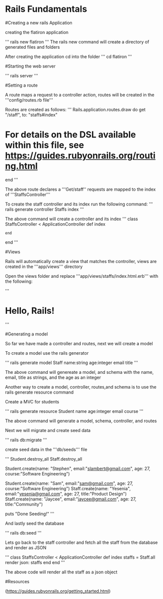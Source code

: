 # Rails Fundamentals

#Creating a new rails Application

creating the flatiron application

'''
rails new flatiron
'''
The rails new command will create a directory of generated files and folders

After creating the application cd into the folder 
'''
cd flatiron
'''

#Starting the web server

'''
rails server
'''

#Setting a route

A route maps a request to a controller action, routes will be created in the  '''config/routes.rb file'''

Routes are created as follows:
'''
Rails.application.routes.draw do
    get "/staff", to: "staffs#index"
  # For details on the DSL available within this file, see https://guides.rubyonrails.org/routing.html
end
'''

The above route declares a '''Get/staff'' requests are mapped to the index of '''StaffsController'''

To create the staff controller and its index run the following command:
'''
rails generate controller Staffs index 
'''

The above command will create a controller and its index 
'''
class StaffsController < ApplicationController
    def index

    end
end
'''

#Views

Rails will automatically create a view that matches the controller, views are created in the '''app/views''' directory

Open the views folder and replace '''app/views/staffs/index.html.erb''' with the following:

'''
<h1>Hello, Rails!</h1>
'''

#Generating a model 

So far we have made a controller and routes, next we will create a model

To create a model use the rails generator 

'''
rails generate model Staff name:string age:integer email title
'''

The above command will genereate a model, and schema with the name, email, title as strings, and the age as an integer


Another way to create a model, controller, routes,and schema is to use the rails generate resource command 

Create a MVC for students

'''
rails generate resource Student name age:integer email course
'''

The above command will generate a model, schema, controller, and routes

Next we will migrate and create seed data

'''
rails db:migrate
'''

create seed data in the '''db/seeds''' file

'''
Student.destroy_all
Staff.destroy_all

Student.create(name: "Stephen", email:"slambert@gmail.com", age: 27, course:"Software Engineering")

Student.create(name: "Sam", email:"sam@gmail.com", age: 27, course:"Software Engineering")
Staff.create(name: "Yesenia", email:"yesenia@gmail.com", age: 27, title:"Product Design")
Staff.create(name: "Jaycee", email:"jaycee@gmail.com", age: 27, title:"Community")

puts "Done Seeding!"
'''

And lastly seed the database

'''
rails db:seed
'''

Lets go back to the staff controller and fetch all the staff from the database and render as JSON

'''
class StaffsController < ApplicationController
    def index
        staffs = Staff.all
        render json: staffs
    end
end
'''

 The above code will render all the staff as a json object

 #Resources

(https://guides.rubyonrails.org/getting_started.html)













